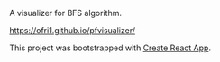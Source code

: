 A visualizer for BFS algorithm.

https://ofri1.github.io/pfvisualizer/

This project was bootstrapped with [Create React App](https://github.com/facebook/create-react-app).
